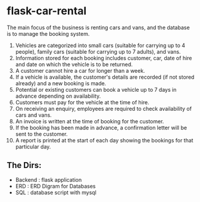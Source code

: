# flask-car-rental
 The main focus of the business is renting cars and vans, and the database is to manage the booking system.  
1.	Vehicles are categorized into small cars (suitable for carrying up to 4 people), family cars (suitable for carrying up to 7 adults), and vans. 
2.	Information stored for each booking includes customer, car, date of hire and date on which the vehicle is to be returned. 
3.	A customer cannot hire a car for longer than a week. 
4.	If a vehicle is available, the customer's details are recorded (if not stored already) and a new booking is made.  
5.	Potential or existing customers can book a vehicle up to 7 days in advance depending on availability. 
6.	Customers must pay for the vehicle at the time of hire. 
7.	On receiving an enquiry, employees are required to check availability of cars and vans. 
8.	An invoice is written at the time of booking for the customer.  
9.	If the booking has been made in advance, a confirmation letter will be sent to the customer. 
10.	A report is printed at the start of each day showing the bookings for that particular day.  

## The Dirs:
-	Backend : flask application 
-	ERD : ERD Digram for Databases 
-	SQL : database script with mysql 
